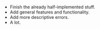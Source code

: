 * Finish the already half-implemented stuff.
* Add general features and functionality.
* Add more descriptive errors.
* A lot.